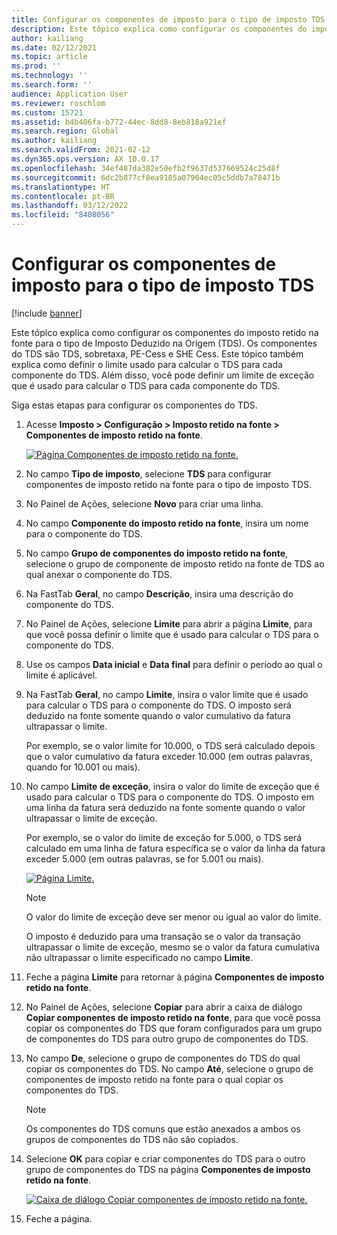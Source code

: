 ```yaml
---
title: Configurar os componentes de imposto para o tipo de imposto TDS
description: Este tópico explica como configurar os componentes do imposto retido na fonte para o tipo de Imposto Deduzido na Origem (TDS). Também explica como definir o limite que é usado para calcular o TDS para cada componente do TDS.
author: kailiang
ms.date: 02/12/2021
ms.topic: article
ms.prod: ''
ms.technology: ''
ms.search.form: ''
audience: Application User
ms.reviewer: roschlom
ms.custom: 15721
ms.assetid: b4b406fa-b772-44ec-8dd8-8eb818a921ef
ms.search.region: Global
ms.author: kailiang
ms.search.validFrom: 2021-02-12
ms.dyn365.ops.version: AX 10.0.17
ms.openlocfilehash: 34ef487da382e50efb2f9637d537669524c25d8f
ms.sourcegitcommit: 6dc2b877cf8ea9185a07964ec05c5ddb7a78471b
ms.translationtype: HT
ms.contentlocale: pt-BR
ms.lasthandoff: 03/12/2022
ms.locfileid: "8408056"
---
```

# <a name="set-up-tax-components-for-the-tds-tax-type"></a>Configurar os componentes de imposto para o tipo de imposto TDS

[!include [banner](../includes/banner.md)]

Este tópico explica como configurar os componentes do imposto retido na fonte para o tipo de Imposto Deduzido na Origem (TDS). Os componentes do TDS são TDS, sobretaxa, PE-Cess e SHE Cess. Este tópico também explica como definir o limite usado para calcular o TDS para cada componente do TDS. Além disso, você pode definir um limite de exceção que é usado para calcular o TDS para cada componente do TDS.

Siga estas etapas para configurar os componentes do TDS.

1. Acesse **Imposto \> Configuração \> Imposto retido na fonte \> Componentes de imposto retido na fonte**.

    [![Página Componentes de imposto retido na fonte.](./media/apac-ind-TDS-9.png)](./media/apac-ind-TDS-9.png)

2. No campo **Tipo de imposto**, selecione **TDS** para configurar componentes de imposto retido na fonte para o tipo de imposto TDS.
3. No Painel de Ações, selecione **Novo** para criar uma linha.
4. No campo **Componente do imposto retido na fonte**, insira um nome para o componente do TDS.
5. No campo **Grupo de componentes do imposto retido na fonte**, selecione o grupo de componente de imposto retido na fonte de TDS ao qual anexar o componente do TDS.
6. Na FastTab **Geral**, no campo **Descrição**, insira uma descrição do componente do TDS.
7. No Painel de Ações, selecione **Limite** para abrir a página **Limite**, para que você possa definir o limite que é usado para calcular o TDS para o componente do TDS.
8. Use os campos **Data inicial** e **Data final** para definir o período ao qual o limite é aplicável.
9. Na FastTab **Geral**, no campo **Limite**, insira o valor limite que é usado para calcular o TDS para o componente do TDS. O imposto será deduzido na fonte somente quando o valor cumulativo da fatura ultrapassar o limite.

    Por exemplo, se o valor limite for 10.000, o TDS será calculado depois que o valor cumulativo da fatura exceder 10.000 (em outras palavras, quando for 10.001 ou mais).

10. No campo **Limite de exceção**, insira o valor do limite de exceção que é usado para calcular o TDS para o componente do TDS. O imposto em uma linha da fatura será deduzido na fonte somente quando o valor ultrapassar o limite de exceção.

    Por exemplo, se o valor do limite de exceção for 5.000, o TDS será calculado em uma linha de fatura específica se o valor da linha da fatura exceder 5.000 (em outras palavras, se for 5.001 ou mais).

    [![Página Limite.](./media/apac-ind-TDS-10.png)](./media/apac-ind-TDS-10.png)

    > [!NOTE]
    > O valor do limite de exceção deve ser menor ou igual ao valor do limite.
    >
    > O imposto é deduzido para uma transação se o valor da transação ultrapassar o limite de exceção, mesmo se o valor da fatura cumulativa não ultrapassar o limite especificado no campo **Limite**.

11. Feche a página **Limite** para retornar à página **Componentes de imposto retido na fonte**.
12. No Painel de Ações, selecione **Copiar** para abrir a caixa de diálogo **Copiar componentes de imposto retido na fonte**, para que você possa copiar os componentes do TDS que foram configurados para um grupo de componentes do TDS para outro grupo de componentes do TDS.
13. No campo **De**, selecione o grupo de componentes do TDS do qual copiar os componentes do TDS. No campo **Até**, selecione o grupo de componentes de imposto retido na fonte para o qual copiar os componentes do TDS.

    > [!NOTE]
    > Os componentes do TDS comuns que estão anexados a ambos os grupos de componentes do TDS não são copiados.

14. Selecione **OK** para copiar e criar componentes do TDS para o outro grupo de componentes do TDS na página **Componentes de imposto retido na fonte**.

    [![Caixa de diálogo Copiar componentes de imposto retido na fonte.](./media/apac-ind-TDS-11.png)](./media/apac-ind-TDS-11.png)

15. Feche a página.

